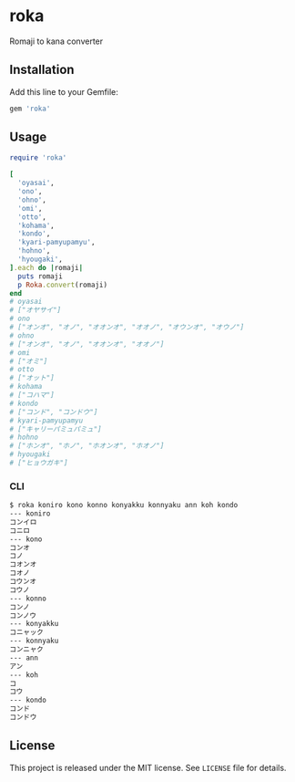 roka
====

Romaji to kana converter


Installation
------------

Add this line to your Gemfile:

```ruby
gem 'roka'
```


Usage
-----

```ruby
require 'roka'

[
  'oyasai',
  'ono',
  'ohno',
  'omi',
  'otto',
  'kohama',
  'kondo',
  'kyari-pamyupamyu',
  'hohno',
  'hyougaki',
].each do |romaji|
  puts romaji
  p Roka.convert(romaji)
end
# oyasai
# ["オヤサイ"]
# ono
# ["オンオ", "オノ", "オオンオ", "オオノ", "オウンオ", "オウノ"]
# ohno
# ["オンオ", "オノ", "オオンオ", "オオノ"]
# omi
# ["オミ"]
# otto
# ["オット"]
# kohama
# ["コハマ"]
# kondo
# ["コンド", "コンドウ"]
# kyari-pamyupamyu
# ["キャリーパミュパミュ"]
# hohno
# ["ホンオ", "ホノ", "ホオンオ", "ホオノ"]
# hyougaki
# ["ヒョウガキ"]
  ```

### CLI

```sh
$ roka koniro kono konno konyakku konnyaku ann koh kondo
--- koniro
コンイロ
コニロ
--- kono
コンオ
コノ
コオンオ
コオノ
コウンオ
コウノ
--- konno
コンノ
コンノウ
--- konyakku
コニャック
--- konnyaku
コンニャク
--- ann
アン
--- koh
コ
コウ
--- kondo
コンド
コンドウ
```


License
-------

This project is released under the MIT license. See `LICENSE` file for details.
